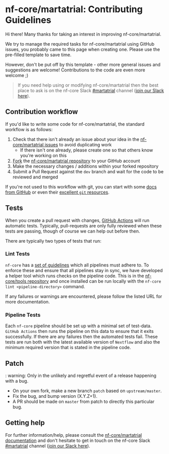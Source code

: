 # nf-core/martatrial: Contributing Guidelines

Hi there!
Many thanks for taking an interest in improving nf-core/martatrial.

We try to manage the required tasks for nf-core/martatrial using GitHub issues, you probably came to this page when creating one.
Please use the pre-filled template to save time.

However, don't be put off by this template - other more general issues and suggestions are welcome!
Contributions to the code are even more welcome ;)

> If you need help using or modifying nf-core/martatrial then the best place to ask is on the nf-core Slack [#martatrial](https://nfcore.slack.com/channels/martatrial) channel ([join our Slack here](https://nf-co.re/join/slack)).

## Contribution workflow

If you'd like to write some code for nf-core/martatrial, the standard workflow is as follows:

1. Check that there isn't already an issue about your idea in the [nf-core/martatrial issues](https://github.com/nf-core/martatrial/issues) to avoid duplicating work
    * If there isn't one already, please create one so that others know you're working on this
2. [Fork](https://help.github.com/en/github/getting-started-with-github/fork-a-repo) the [nf-core/martatrial repository](https://github.com/nf-core/martatrial) to your GitHub account
3. Make the necessary changes / additions within your forked repository
4. Submit a Pull Request against the `dev` branch and wait for the code to be reviewed and merged

If you're not used to this workflow with git, you can start with some [docs from GitHub](https://help.github.com/en/github/collaborating-with-issues-and-pull-requests) or even their [excellent `git` resources](https://try.github.io/).

## Tests

When you create a pull request with changes, [GitHub Actions](https://github.com/features/actions) will run automatic tests.
Typically, pull-requests are only fully reviewed when these tests are passing, though of course we can help out before then.

There are typically two types of tests that run:

### Lint Tests

`nf-core` has a [set of guidelines](https://nf-co.re/developers/guidelines) which all pipelines must adhere to.
To enforce these and ensure that all pipelines stay in sync, we have developed a helper tool which runs checks on the pipeline code. This is in the [nf-core/tools repository](https://github.com/nf-core/tools) and once installed can be run locally with the `nf-core lint <pipeline-directory>` command.

If any failures or warnings are encountered, please follow the listed URL for more documentation.

### Pipeline Tests

Each `nf-core` pipeline should be set up with a minimal set of test-data.
`GitHub Actions` then runs the pipeline on this data to ensure that it exits successfully.
If there are any failures then the automated tests fail.
These tests are run both with the latest available version of `Nextflow` and also the minimum required version that is stated in the pipeline code.

## Patch

: warning: Only in the unlikely and regretful event of a release happening with a bug.

* On your own fork, make a new branch `patch` based on `upstream/master`.
* Fix the bug, and bump version (X.Y.Z+1).
* A PR should be made on `master` from patch to directly this particular bug.

## Getting help

For further information/help, please consult the [nf-core/martatrial documentation](https://nf-co.re/nf-core/martatrial/docs) and don't hesitate to get in touch on the nf-core Slack [#martatrial](https://nfcore.slack.com/channels/martatrial) channel ([join our Slack here](https://nf-co.re/join/slack)).
